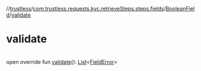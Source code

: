 //[trustless](../../../index.md)/[com.trustless.requests.kyc.retrieveSteps.steps.fields](../index.md)/[BooleanField](index.md)/[validate](validate.md)

# validate

\
open override fun [validate](validate.md)(): [List](https://kotlinlang.org/api/latest/jvm/stdlib/kotlin.collections/-list/index.html)&lt;[FieldError](../-field-error/index.md)&gt;
